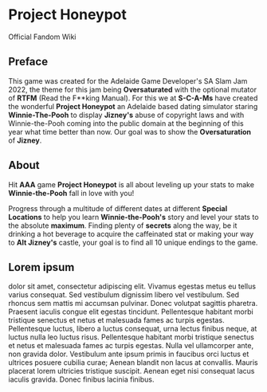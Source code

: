 
# Project Honeypot #

Official Fandom Wiki

## Preface ##

This game was created for the Adelaide Game Developer's SA Slam Jam 2022, the theme for this jam being **Oversaturated** with the optional mutator of **RTFM** (Read the F\*\*king Manual). For this we at **S-C-A-Ms** have created the wonderful **Project Honeypot** an Adelaide based dating simulator staring **Winnie-The-Pooh** to display **Jizney's** abuse of copyright laws and with Winnie-the-Pooh coming into the public domain at the beginning of this year what time better than now. Our goal was to show the **Oversaturation** of **Jizney**.

## About ##

Hit **AAA** game **Project Honeypot** is all about leveling up your stats to make **Winnie-the-Pooh** fall in love with you!

Progress through a multitude of different dates at different **Special Locations** to help you learn **Winnie-the-Pooh's** story and level your stats to the absolute **maximum**. Finding plenty of **secrets** along the way, be it drinking a hot beverage to acquire the caffeinated stat or making your way to **Alt Jizney's** castle, your goal is to find all 10 unique endings to the game.

## Lorem ipsum ##

dolor sit amet, consectetur adipiscing elit. Vivamus egestas metus eu tellus varius consequat. Sed vestibulum dignissim libero vel vestibulum. Sed rhoncus sem mattis mi accumsan pulvinar. Donec volutpat sagittis pharetra. Praesent iaculis congue elit egestas tincidunt. Pellentesque habitant morbi tristique senectus et netus et malesuada fames ac turpis egestas. Pellentesque luctus, libero a luctus consequat, urna lectus finibus neque, at luctus nulla leo luctus risus. Pellentesque habitant morbi tristique senectus et netus et malesuada fames ac turpis egestas. Nulla vel ullamcorper ante, non gravida dolor. Vestibulum ante ipsum primis in faucibus orci luctus et ultrices posuere cubilia curae; Aenean blandit non lacus at convallis. Mauris placerat lorem ultricies tristique suscipit. Aenean eget nisi consequat lacus iaculis gravida. Donec finibus lacinia finibus.